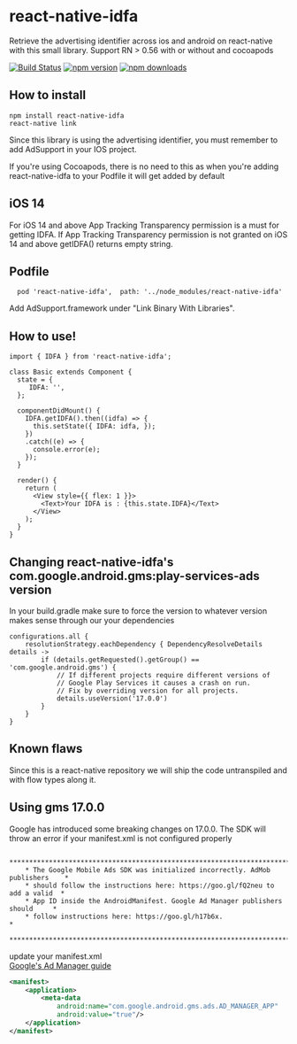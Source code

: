 # react-native-idfa

Retrieve the advertising identifier across ios and android on react-native with this small library.
Support RN > 0.56 with or without and cocoapods

[![Build Status](https://travis-ci.com/ptomasroos/react-native-idfa.svg?branch=master)](https://travis-ci.com/ptomasroos/react-native-idfa) [![npm version](https://badge.fury.io/js/react-native-idfa.svg)](https://badge.fury.io/js/react-native-idfa) [![npm downloads](https://img.shields.io/npm/dm/react-native-idfa.svg)](https://www.npmjs.com/package/react-native-idfa)

## How to install

```
npm install react-native-idfa
react-native link
```

Since this library is using the advertising identifier, you must remember to add
AdSupport in your IOS project.

If you're using Cocoapods, there is no need to this as when you're adding react-native-idfa to your Podfile it will get added by default

## iOS 14

For iOS 14 and above App Tracking Transparency permission is a must for getting IDFA. If App Tracking Transparency permission is not granted on iOS 14 and above getIDFA() returns empty string.

## Podfile
```
  pod 'react-native-idfa',  path: '../node_modules/react-native-idfa'
```

Add AdSupport.framework under "Link Binary With Libraries".

## How to use!

```
import { IDFA } from 'react-native-idfa';

class Basic extends Component {
  state = {
     IDFA: '',
  };

  componentDidMount() {
    IDFA.getIDFA().then((idfa) => {
      this.setState({ IDFA: idfa, });
    })
    .catch((e) => {
      console.error(e);
    });
  }

  render() {
    return (
      <View style={{ flex: 1 }}>
        <Text>Your IDFA is : {this.state.IDFA}</Text>
      </View>
    );
  }
}
```

##  Changing react-native-idfa's com.google.android.gms:play-services-ads version

In your build.gradle make sure to force the version to whatever version makes sense through our your dependencies

```
configurations.all {
    resolutionStrategy.eachDependency { DependencyResolveDetails details ->
        if (details.getRequested().getGroup() == 'com.google.android.gms') {
            // If different projects require different versions of
            // Google Play Services it causes a crash on run.
            // Fix by overriding version for all projects.
            details.useVersion('17.0.0')
        }
    }
}

```

## Known flaws

Since this is a react-native repository we will ship the code untranspiled and with flow types along it.

## Using gms 17.0.0

Google has introduced some breaking changes on 17.0.0. The SDK will throw an error if your manifest.xml is not configured properly

```
    ******************************************************************************
    * The Google Mobile Ads SDK was initialized incorrectly. AdMob publishers    *
    * should follow the instructions here: https://goo.gl/fQ2neu to add a valid  *
    * App ID inside the AndroidManifest. Google Ad Manager publishers should     *
    * follow instructions here: https://goo.gl/h17b6x.                           *
    ******************************************************************************
```

update your manifest.xml  
[Google's Ad Manager guide](https://developers.google.com/ad-manager/mobile-ads-sdk/android/quick-start#update_your_androidmanifestxml)

```xml
<manifest>
    <application>
        <meta-data
            android:name="com.google.android.gms.ads.AD_MANAGER_APP"
            android:value="true"/>
    </application>
</manifest>
```
